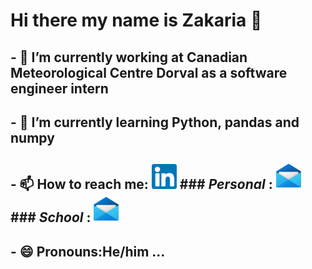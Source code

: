 # Hi there my name is Zakaria 👋

<!--
**haimeurz/haimeurz** is a ✨ _special_ ✨ repository because its `README.md` (this file) appears on your GitHub profile.
-->
## - 🔭 I’m currently working at Canadian Meteorological Centre Dorval as a software engineer intern
## - 🌱 I’m currently learning Python, pandas and numpy
## - 📫 How to reach me: <a href="https://www.linkedin.com/in/haimeur-zakaria/" target="_blank"><img src="images/linkedin.png" height="40px"></a> ### *Personal* : <a href="haimeurz@gmail.com" target="_blank"><img src="images/Mail.png" height="40px"></a> ### *School* : <a href="Zakaria.haimeur.1@ens.etsmtl.ca" target="_blank"><img src="images/Mail.png" height="40px"></a> 


## - 😄 Pronouns:He/him ...

